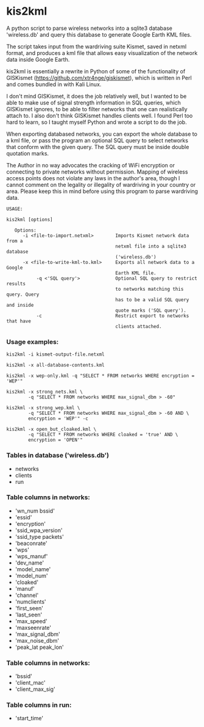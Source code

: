 # kis2kml

A python script to parse wireless networks into a sqlite3 database
'wireless.db' and query this database to generate Google Earth KML files.

The script takes input from the wardriving suite Kismet, saved in netxml format,
and produces a kml file that allows easy visualization of the network data
inside Google Earth.

kis2kml is essentially a rewrite in Python of some of the functionality of
GISKismet (https://github.com/xtr4nge/giskismet), which is written in Perl
and comes bundled in with Kali Linux.

I don't mind GISKismet, it does the job relatively well, but I wanted to be
able to make use of signal strength information in SQL queries, which GISKismet
ignores, to be able to filter networks that one can realistically attach to. I
also don't think GISKismet handles clients well. I found Perl too hard to
learn, so I taught myself Python and wrote a script to do the job.

When exporting databased networks, you can export the whole database to a kml
file, or pass the program an optional SQL query to select networks that conform
with the given query. The SQL query must be inside double quotation marks.

The Author in no way advocates the cracking of WiFi encryption or connecting to
private networks without permission. Mapping of wireless access points does not
violate any laws in the author's area, though I cannot comment on the legality
or illegality of wardriving in your country or area. Please keep this in mind
before using this program to parse wardriving data.

```
USAGE:

kis2kml [options]

   Options:
      -i <file-to-import.netxml>        Imports Kismet network data from a
                                        netxml file into a sqlite3 database
                                        ('wireless.db')
      -x <file-to-write-kml-to.kml>     Exports all network data to a Google
                                        Earth KML file.
           -q <'SQL query'>             Optional SQL query to restrict results
                                        to networks matching this query. Query
                                        has to be a valid SQL query and inside
                                        quote marks ('SQL query').
           -c                           Restrict export to networks that have
                                        clients attached.
```                                   

### Usage examples:

```
kis2kml -i kismet-output-file.netxml

kis2kml -x all-database-contents.kml

kis2kml -x wep-only.kml -q "SELECT * FROM networks WHERE encryption = 'WEP'"

kis2kml -x strong_nets.kml \
        -q "SELECT * FROM networks WHERE max_signal_dbm > -60"

kis2kml -x strong_wep.kml \
        -q "SELECT * FROM networks WHERE max_signal_dbm > -60 AND \
        encryption = 'WEP'" -c

kis2kml -x open_but_cloaked.kml \
        -q "SELECT * FROM networks WHERE cloaked = 'true' AND \
        encryption = 'OPEN'"
```

### Tables in database ('wireless.db')

- networks
- clients
- run

### Table columns in networks:

-  'wn_num bssid' <br>
-  'essid' <br>
-  'encryption' <br>
-  'ssid_wpa_version' <br>
-  'ssid_type packets' <br>
-  'beaconrate' <br>
-  'wps' <br>
-  'wps_manuf' <br>
-  'dev_name' <br>
-  'model_name'<br>
-  'model_num' <br>
-  'cloaked' <br>
-  'manuf' <br>
-  'channel' <br>
-  'numclients' <br>
-  'first_seen' <br>
-  'last_seen' <br>
-  'max_speed' <br>
-  'maxseenrate' <br>
-  'max_signal_dbm'<br>
-  'max_noise_dbm' <br>
-  'peak_lat peak_lon'<br>

### Table columns in networks:

-  'bssid'<br>
-  'client_mac'<br>
-  'client_max_sig'<br>

### Table columns in run:

- 'start_time'

